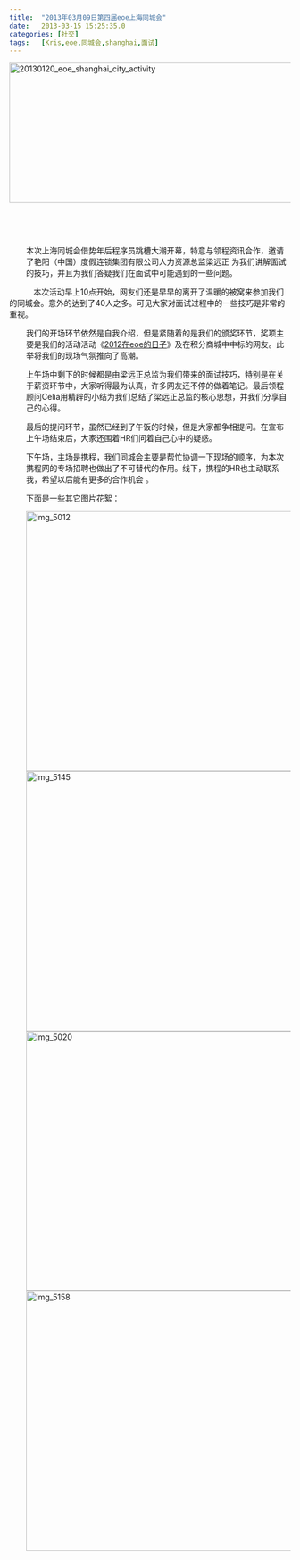 ```yaml
---
title:	"2013年03月09日第四届eoe上海同城会"
date:	2013-03-15 15:25:35.0
categories:	[社交]
tags:	[Kris,eoe,同城会,shanghai,面试]
---
```


<a href="http://www.krislq.com/wp-content/uploads/2013/03/20130120_eoe_shanghai_city_activity.png"><img class="size-full wp-image-671 aligncenter" alt="20130120_eoe_shanghai_city_activity" src="http://www.krislq.com/wp-content/uploads/2013/03/20130120_eoe_shanghai_city_activity.png" width="700" height="250" /></a>

&nbsp;

&nbsp;
<p style="padding-left: 30px;">本次上海同城会借势年后程序员跳槽大潮开幕，特意与领程资讯合作，邀请了艳阳（中国）度假连锁集团有限公司人力资源总监梁远正 为我们讲解面试的技巧，并且为我们答疑我们在面试中可能遇到的一些问题。</p>
           本次活动早上10点开始，网友们还是早早的离开了温暖的被窝来参加我们的同城会。意外的达到了40人之多。可见大家对面试过程中的一些技巧是非常的重视。

<!--more-->
<p style="padding-left: 30px;">我们的开场环节依然是自我介绍，但是紧随着的是我们的颁奖环节，奖项主要是我们的活动活动《<a href="http://www.eoeandroid.com/thread-253249-1-2.html" target="_blank">2012在eoe的日子</a>》及在积分商城中中标的网友。此举将我们的现场气氛推向了高潮。</p>
<p style="padding-left: 30px;">上午场中剩下的时候都是由梁远正总监为我们带来的面试技巧，特别是在关于薪资环节中，大家听得最为认真，许多网友还不停的做着笔记。最后领程顾问Celia用精辟的小结为我们总结了梁远正总监的核心思想，并我们分享自己的心得。</p>
<p style="padding-left: 30px;">最后的提问环节，虽然已经到了午饭的时候，但是大家都争相提问。在宣布上午场结束后，大家还围着HR们问着自己心中的疑惑。</p>
<p style="padding-left: 30px;">下午场，主场是携程，我们同城会主要是帮忙协调一下现场的顺序，为本次携程网的专场招聘也做出了不可替代的作用。线下，携程的HR也主动联系我，希望以后能有更多的合作机会 。</p>
<p style="padding-left: 30px;"></p>
<p style="padding-left: 30px;">下面是一些其它图片花絮：</p>
<p style="padding-left: 30px;"><a href="http://www.krislq.com/wp-content/uploads/2013/03/img_5012.jpg"><img class="size-full wp-image-675 aligncenter" alt="img_5012" src="http://www.krislq.com/wp-content/uploads/2013/03/img_5012.jpg" width="700" height="466" /></a> <a href="http://www.krislq.com/wp-content/uploads/2013/03/img_5145.jpg"><img class="size-full wp-image-678 aligncenter" alt="img_5145" src="http://www.krislq.com/wp-content/uploads/2013/03/img_5145.jpg" width="700" height="466" /></a> <a href="http://www.krislq.com/wp-content/uploads/2013/03/img_5020.jpg"><img class="size-full wp-image-677 aligncenter" alt="img_5020" src="http://www.krislq.com/wp-content/uploads/2013/03/img_5020.jpg" width="700" height="466" /></a> <a href="http://www.krislq.com/wp-content/uploads/2013/03/img_5158.jpg"><img class="size-full wp-image-676 aligncenter" alt="img_5158" src="http://www.krislq.com/wp-content/uploads/2013/03/img_5158.jpg" width="700" height="466" /></a></p>
